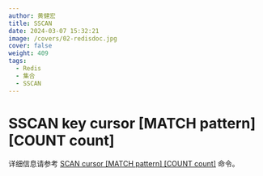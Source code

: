 ```yaml
---
author: 黄健宏
title: SSCAN
date: 2024-03-07 15:32:21
image: /covers/02-redisdoc.jpg
cover: false
weight: 409
tags:
  - Redis
  - 集合
  - SSCAN
---
```


# SSCAN key cursor [MATCH pattern] [COUNT count]

详细信息请参考 [SCAN cursor [MATCH pattern] [COUNT count]](https://bookstack.xnzone.eu.org/02-redisdoc/09-database/10-scan/) 命令。